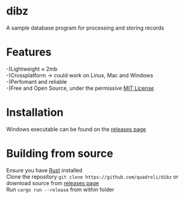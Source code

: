 # dibz
A sample database program for processing and storing records    

# Features   
-)Lightweight ≈ 2mb   
-)Crossplatform -> could work on Linux, Mac and Windows     
-)Perfomant and reliable                                                  
-)Free and Open Source, under the permissive [MIT License](https://github.com/quadroli/dibz/blob/main/LICENSE)      

# Installation
Windows executable can be found on the [releases page](https://github.com/quadroli/dibz/releases/tag/0.1.0)     


# Building from source
Ensure you have [Rust](https://www.rust-lang.org/tools/install) installed   
Clone the repository ```git clone https://github.com/quadroli/dibz``` or download source from [releases page](https://github.com/quadroli/dibz/releases/tag/0.1.0)  
Run ```cargo run --release``` from within folder    
